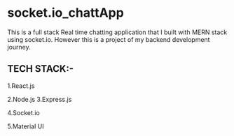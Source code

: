 # socket.io_chattApp
This is a full stack Real time chatting application that I built with MERN stack using socket.io.
However this is a project of my backend development journey.

## TECH STACK:-
1.React.js

2.Node.js
3.Express.js

4.Socket.io

5.Material UI 
